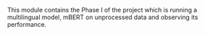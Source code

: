 This module contains the Phase I of the project which is running a multilingual model, mBERT on unprocessed data and observing its performance.
